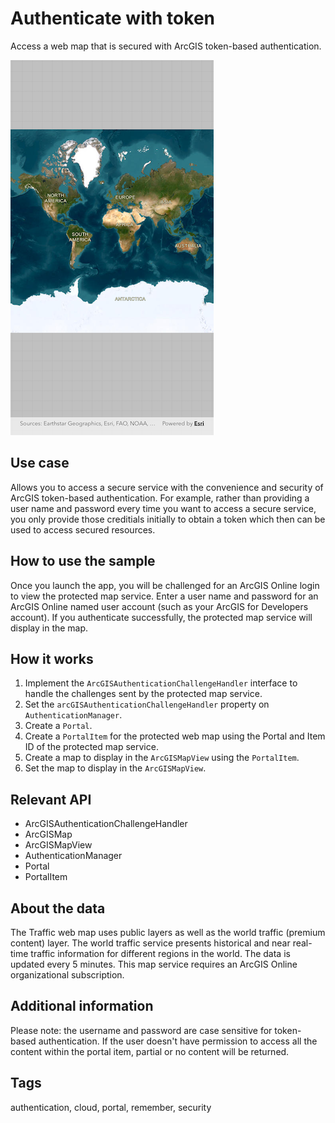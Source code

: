 # Authenticate with token

Access a web map that is secured with ArcGIS token-based authentication.

![Image of authenticate with token](authenticate_with_token.png)

## Use case

Allows you to access a secure service with the convenience and security of ArcGIS token-based authentication. For example, rather than providing a user name and password every time you want to access a secure service, you only provide those creditials initially to obtain a token which then can be used to access secured resources.

## How to use the sample

Once you launch the app, you will be challenged for an ArcGIS Online login to view the protected map service. Enter a user name and password for an ArcGIS Online named user account (such as your ArcGIS for Developers account). If you authenticate successfully, the protected map service will display in the map.

## How it works

1. Implement the `ArcGISAuthenticationChallengeHandler` interface to handle the challenges sent by the protected map service.
2. Set the `arcGISAuthenticationChallengeHandler` property on `AuthenticationManager`.
3. Create a `Portal`.
4. Create a `PortalItem` for the protected web map using the Portal and Item ID of the protected map service.
5. Create a map to display in the `ArcGISMapView` using the `PortalItem`.
6. Set the map to display in the `ArcGISMapView`.

## Relevant API

* ArcGISAuthenticationChallengeHandler
* ArcGISMap
* ArcGISMapView
* AuthenticationManager
* Portal
* PortalItem

## About the data

The Traffic web map uses public layers as well as the world traffic (premium content) layer. The world traffic service presents historical and near real-time traffic information for different regions in the world. The data is updated every 5 minutes. This map service requires an ArcGIS Online organizational subscription.

## Additional information

Please note: the username and password are case sensitive for token-based authentication. If the user doesn't have permission to access all the content within the portal item, partial or no content will be returned.

## Tags

authentication, cloud, portal, remember, security
